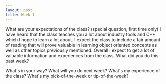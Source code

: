 ```yaml
---
layout: post
title: Week 1
---
```


What are your expectations of the class? (special question, first time only)
I have heard that the class teaches you a lot about industry tools and C++ which I hope to learn a lot about. I expect the class to include a fair amount of reading that will prove valuable in learning object oriented concepts as well as other topics previously mentioned. Overall I expect to get a lot of valuable information and experiences from the class.
What did you do this past week?

What's in your way?
What will you do next week?
What's my experience of the class?
What's my pick-of-the-week or tip-of-the-week?
